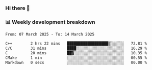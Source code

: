 ### Hi there 👋

### 📊 Weekly development breakdown
<!--START_SECTION:waka-->

```txt
From: 07 March 2025 - To: 14 March 2025

C++        2 hrs 22 mins   ██████████████████▒░░░░░░   72.81 %
C/C        31 mins         ████░░░░░░░░░░░░░░░░░░░░░   16.29 %
C          20 mins         ██▓░░░░░░░░░░░░░░░░░░░░░░   10.35 %
CMake      1 min           ░░░░░░░░░░░░░░░░░░░░░░░░░   00.55 %
Markdown   0 secs          ░░░░░░░░░░░░░░░░░░░░░░░░░   00.00 %
```

<!--END_SECTION:waka-->
